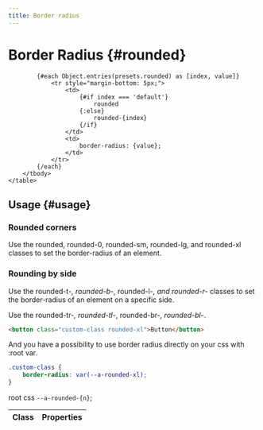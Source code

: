 ```yaml
---
title: Border radius
---
```


<script lang="ts">
    import {presets} from "../index.js"
    import Corner from "./modules/corner.svelte";
</script>

# Border Radius {#rounded}

<div class="table">
    <table>
        <thead>
            <tr>
                <th>Class</th>
                <th>Properties</th>
            </tr>
        </thead>
        <tbody>
        
            {#each Object.entries(presets.rounded) as [index, value]}
                <tr style="margin-bottom: 5px;">
                    <td>
                        {#if index === 'default'}
                            rounded
                        {:else}
                            rounded-{index}
                        {/if}
                    </td>
                    <td>
                        border-radius: {value};
                    </td>
                </tr>
            {/each}
        </tbody>
    </table>
</div>

## Usage {#usage}

### Rounded corners

Use the rounded, rounded-0, rounded-sm, rounded-lg, and rounded-xl classes to set the border-radius of an element.

<Corner datas={presets?.rounded}/>

### Rounding by side

Use the rounded-t-_, rounded-b-_, rounded-l-_, and rounded-r-_ classes to set the border-radius of an element on a specific side.

<Corner datas={presets?.rounded} property="t"/>
<Corner datas={presets?.rounded} property="b"/>
<Corner datas={presets?.rounded} property="l"/>
<Corner datas={presets?.rounded} property="r"/>

Use the rounded-tr-_, rounded-tl-_, rounded-br-_, rounded-bl-_.

<Corner datas={presets?.rounded} property="tr"/>
<Corner datas={presets?.rounded} property="tl"/>
<Corner datas={presets?.rounded} property="br"/>
<Corner datas={presets?.rounded} property="bl"/>

```html
<button class="custom-class rounded-xl">Button</button>
```

And you have a possibility to use border radius directly on your css with :root var.

```css
.custom-class {
	border-radius: var(--a-rounded-xl);
}
```

root css `--a-rounded-{n}`;
